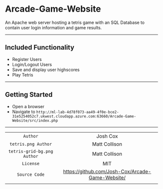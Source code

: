 # Arcade-Game-Website

An Apache web server hosting a tetris game with an SQL Database to contain user login information and game results.

---

## **Included Functionality**
- Register Users
- Login/Logout Users
- Save and display user highscores
- Play Tetris

---

## **Getting Started**
- Open a browser
- Navigate to ```http://ml-lab-4d78f073-aa49-4f0e-bce2-31e5254052c7.ukwest.cloudapp.azure.com:63660/Arcade-Game-Website/src/index.php```

---

|           |                         |
| :-------: |:-----------------------:|
|      ```Author```     |     Josh Cox     |
|    ```tetris.png Author```  |   Matt Collison    |
|    ```tetris-grid-bg.png Author```  |   Matt Collison    |
|     ```License```     |        MIT       |
|   ```Source Code```   |     https://github.com/Josh-Cox/Arcade-Game-Website/    |
|           |                         |